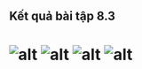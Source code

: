 ## Kết quả bài tập 8.3
![alt](anh1.jpg)
![alt](anh2.jpg)
![alt](anh3.jpg)
![alt](anh4.jpg)
===================
